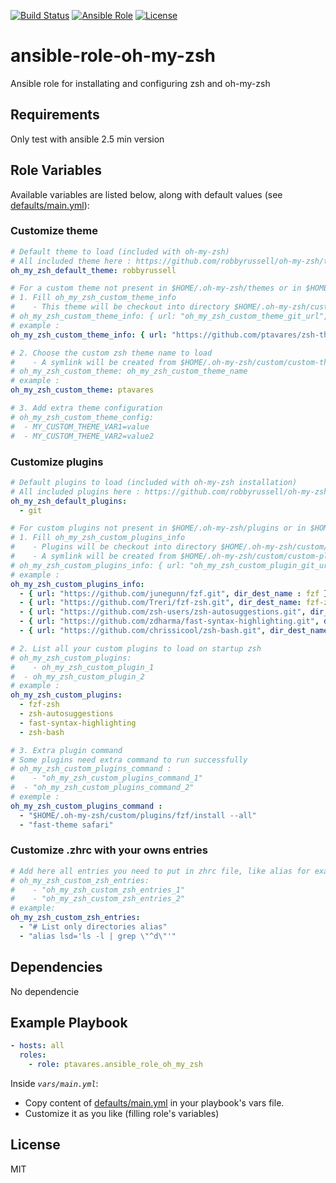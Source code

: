 [![Build Status](https://img.shields.io/travis/ptavares/ansible-role-oh-my-zsh/master.svg?style=flat-square)](https://travis-ci.org/ptavares/ansible-role-oh-my-zsh)
[![Ansible Role](https://img.shields.io/ansible/role/27782.svg)](https://galaxy.ansible.com/ptavares/ansible-role-oh-my-zsh)
[![License](https://img.shields.io/badge/license-MIT-brightgreen.svg?style=flat-square)](https://github.com/ptavares/ansible-role-oh-my-zsh/blob/master/LICENSE)

ansible-role-oh-my-zsh
=========

Ansible role for installating and configuring zsh and oh-my-zsh

Requirements
------------

Only test with ansible 2.5 min version

Role Variables
--------------
Available variables are listed below, along with default values (see [defaults/main.yml](https://github.com/ptavares/ansible-role-oh-my-zsh/blob/master/defaults/main.yml)):

### Customize theme

```yaml
# Default theme to load (included with oh-my-zsh)
# All included theme here : https://github.com/robbyrussell/oh-my-zsh/tree/master/themes
oh_my_zsh_default_theme: robbyrussell

# For a custom theme not present in $HOME/.oh-my-zsh/themes or in $HOME/.oh-my-zsh/custom/themes/ :
# 1. Fill oh_my_zsh_custom_theme_info
#    - This theme will be checkout into directory $HOME/.oh-my-zsh/custom/custom-themes/
# oh_my_zsh_custom_theme_info: { url: "oh_my_zsh_custom_theme_git_url", dir_dest_name: "oh_my_zsh_custom_git_dir_name" }
# example :
oh_my_zsh_custom_theme_info: { url: "https://github.com/ptavares/zsh-themes.git", dir_dest_name: zsh-themes }

# 2. Choose the custom zsh theme name to load
#    - A symlink will be created from $HOME/.oh-my-zsh/custom/custom-themes/oh_my_zsh_custom_theme_git_dir_name/oh_my_zsh_custom_theme_name to $HOME/.oh-my-zsh/custom/themes/
# oh_my_zsh_custom_theme: oh_my_zsh_custom_theme_name
# example :
oh_my_zsh_custom_theme: ptavares

# 3. Add extra theme configuration
# oh_my_zsh_custom_theme_config:
#  - MY_CUSTOM_THEME_VAR1=value
#  - MY_CUSTOM_THEME_VAR2=value2
```
### Customize plugins

```yaml
# Default plugins to load (included with oh-my-zsh installation)
# All included plugins here : https://github.com/robbyrussell/oh-my-zsh/tree/master/plugins
oh_my_zsh_default_plugins:
  - git

# For custom plugins not present in $HOME/.oh-my-zsh/plugins or in $HOME/.oh-my-zsh/custom/plugins/ :
# 1. Fill oh_my_zsh_custom_plugins_info
#    - Plugins will be checkout into directory $HOME/.oh-my-zsh/custom/custom-plugins/
#    - A symlink will be created from $HOME/.oh-my-zsh/custom/custom-plugins/oh_my_zsh_custom_plugin_dir_name to $HOME/.oh-my-zsh/custom/plugins/
# oh_my_zsh_custom_plugins_info: { url: "oh_my_zsh_custom_plugin_git_url", dir_dest_name: "oh_my_zsh_custom_plugin_git_dir_name" }
# example :
oh_my_zsh_custom_plugins_info:
  - { url: "https://github.com/junegunn/fzf.git", dir_dest_name : fzf }
  - { url: "https://github.com/Treri/fzf-zsh.git", dir_dest_name: fzf-zsh }
  - { url: "https://github.com/zsh-users/zsh-autosuggestions.git", dir_dest_name: zsh-autosuggestions }
  - { url: "https://github.com/zdharma/fast-syntax-highlighting.git", dir_dest_name: fast-syntax-highlighting }
  - { url: "https://github.com/chrissicool/zsh-bash.git", dir_dest_name: zsh-bash }

# 2. List all your custom plugins to load on startup zsh
# oh_my_zsh_custom_plugins:
#	 - oh_my_zsh_custom_plugin_1
#  - oh_my_zsh_custom_plugin_2
# example :
oh_my_zsh_custom_plugins:
  - fzf-zsh
  - zsh-autosuggestions
  - fast-syntax-highlighting
  - zsh-bash

# 3. Extra plugin command
# Some plugins need extra command to run successfully
# oh_my_zsh_custom_plugins_command :
#	 - "oh_my_zsh_custom_plugins_command_1"
#  - "oh_my_zsh_custom_plugins_command_2"
# exemple :
oh_my_zsh_custom_plugins_command :
  - "$HOME/.oh-my-zsh/custom/plugins/fzf/install --all"
  - "fast-theme safari"
```
### Customize .zhrc with your owns entries

```yaml
# Add here all entries you need to put in zhrc file, like alias for example
# oh_my_zsh_custom_zsh_entries:
#	 - "oh_my_zsh_custom_zsh_entries_1"
#	 - "oh_my_zsh_custom_zsh_entries_2"
# example:
oh_my_zsh_custom_zsh_entries:
  - "# List only directories alias"
  - "alias lsd='ls -l | grep \"^d\"'"
```

Dependencies
------------

No dependencie

Example Playbook
----------------

```yaml
- hosts: all
  roles:
    - role: ptavares.ansible_role_oh_my_zsh
```
Inside *`vars/main.yml`*:
- Copy content of [defaults/main.yml](https://github.com/ptavares/ansible-role-oh-my-zsh/blob/master/defaults/main.yml) in your playbook's vars file.
- Customize it as you like (filling role's variables)

License
-------

MIT

